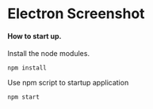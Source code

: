 # Electron Screenshot

#### How to start up.

Install the node modules.
```
npm install
```

Use npm script to startup application
```
npm start
```